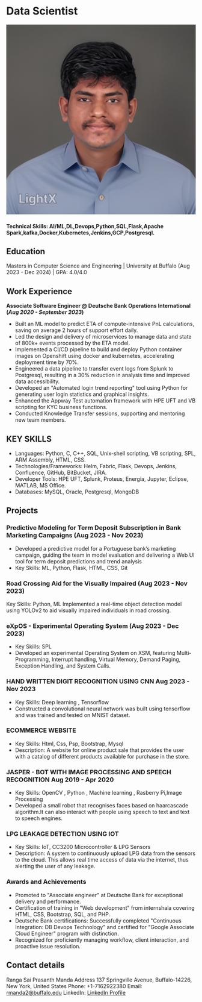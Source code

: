 # Data Scientist
![Profile picture of Ranga Sai Prasanth Manda](Untitled.jpg)
#### Technical Skills: AI/ML,DL,Devops,Python,SQL,Flask,Apache Spark,kafka,Docker,Kubernetes,Jenkins,GCP,Postgresql.

## Education
Masters in Computer Science and Engineering | University at Buffalo (Aug 2023 - Dec 2024)		| GPA: 4.0/4.0		       		

## Work Experience
**Associate Software Engineer @ Deutsche Bank Operations International (_Aug 2020 - September 2023_)**
- Built an ML model to predict ETA of compute-intensive PnL calculations, saving on average 2 hours of support effort daily.
- Led the design and delivery of microservices to manage data and state of 800k+ events processed by the ETA model.
- Implemented a CI/CD pipeline to build and deploy Python container images on Openshift using docker and kubernetes, accelerating deployment time by 70%.
- Engineered a data pipeline to transfer event logs from Splunk to Postgresql, resulting in a 30% reduction in analysis time and improved data accessibility.
- Developed an "Automated login trend reporting" tool using Python for generating user login statistics and graphical insights.
- Enhanced the Appway Test automation framework with HPE UFT and VB scripting for KYC business functions.
- Conducted Knowledge Transfer sessions, supporting and mentoring new team members.
  
## KEY SKILLS
- Languages: Python, C, C++, SQL, Unix-shell scripting, VB scripting, SPL, ARM Assembly, HTML, CSS.
- Technologies/Frameworks: Helm, Fabric, Flask, Devops, Jenkins, Confluence, GitHub, BitBucket, JIRA.
- Developer Tools: HPE UFT, Splunk, Proteus, Energia, Jupyter, Eclipse, MATLAB, MS Office.
- Databases: MySQL, Oracle, Postgresql, MongoDB
  
## Projects
### Predictive Modeling for Term Deposit Subscription in Bank Marketing Campaigns (Aug 2023 - Nov 2023)
- Developed a predictive model for a Portuguese bank’s marketing campaign, guiding the team in model evaluation and delivering a Web UI tool for term deposit predictions and trend analysis
- Key Skills: ML, Python, Flask, HTML, CSS, Git
  
### Road Crossing Aid for the Visually Impaired (Aug 2023 - Nov 2023)
Key Skills: Python, ML
Implemented a real-time object detection model using YOLOv2 to aid visually impaired individuals in road crossing.

### eXpOS - Experimental Operating System (Aug 2023 - Dec 2023)
- Key Skills: SPL
- Developed an experimental Operating System on XSM, featuring Multi-Programming, Interrupt handling, Virtual Memory, Demand Paging, Exception Handling, and System Calls.

### HAND WRITTEN DIGIT RECOGNITION USING CNN Aug 2023 - Nov 2023
- Key Skills: Deep learning , Tensorflow
- Constructed a convolutional neural network was built using tensorflow and was trained and tested
on MNIST dataset.

### ECOMMERCE WEBSITE
- Key Skills: Html, Css, Psp, Bootstrap, Mysql
- Description: A website for online product sale that provides the user with a catalog of different products available for purchase in the store.

### JASPER - BOT WITH IMAGE PROCESSING AND SPEECH RECOGNITION Aug 2019 - Apr 2020
- Key Skills: OpenCV , Python , Machine learning , Rasberry Pi,Image Processing
- Developed a small robot that recognises faces based on haarcascade algorithm.It can also interact with people using speech to text and text to speech engines.

### LPG LEAKAGE DETECTION USING IOT
- Key Skills: IoT, CC3200 Microcontroller &amp; LPG Sensors
- Description: A system to continuously upload LPG data from the sensors to the cloud. This allows real time access of data via the internet, thus alerting the user of any leakage.
  
### Awards and Achievements
- Promoted to "Associate engineer" at Deutsche Bank for exceptional delivery and performance.
- Certification of training in "Web development" from internshala covering HTML, CSS, Bootstrap, SQL, and PHP.
- Deutsche Bank certifications: Successfully completed "Continuous Integration: DB Devops Technology" and certified for "Google Associate Cloud Engineer" program with distinction.
- Recognized for proficiently managing workflow, client interaction, and proactive issue resolution.

## Contact details
Ranga Sai Prasanth Manda 
Address 137 Springville Avenue, Buffalo-14226, New York, United States
Phone: +1-7162922380 
Email: rmanda2@buffalo.edu 
LinkedIn: [LinkedIn Profile](https://www.linkedin.com/in/prasanth-manda-440479152/)
